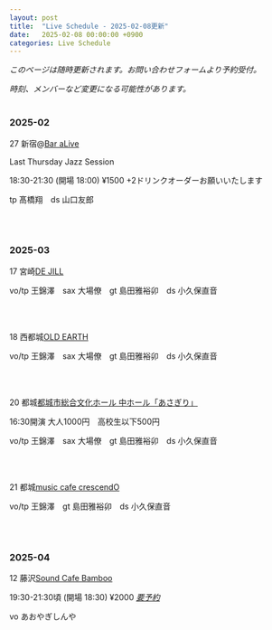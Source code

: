 ```yaml
---
layout: post
title:  "Live Schedule - 2025-02-08更新"
date:   2025-02-08 00:00:00 +0900
categories: Live Schedule
---
```


_このページは随時更新されます。お問い合わせフォームより予約受付。_

_時刻、メンバーなど変更になる可能性があります。_
<br><br>

### 2025-02

27 新宿@[Bar aLive](https://bar-alive.com)

Last Thursday Jazz Session

18:30-21:30 (開場 18:00)
¥1500 +2ドリンクオーダーお願いいたします

tp 髙橋翔　ds 山口友郎

<br><br>

### 2025-03

17 宮崎[DE JILL](https://www.facebook.com/dejill2013/?locale=ja_JP)

vo/tp 王錦澤　sax 大場僚　gt 島田雅裕卯　ds 小久保直音

<br><br>

18 西都城[OLD EARTH](https://www.facebook.com/katsunarifuruchi/)

vo/tp 王錦澤　sax 大場僚　gt 島田雅裕卯　ds 小久保直音

<br><br>

20 都城[都城市総合文化ホール 中ホール「あさぎり」](https://mj-hall.jp/community/ビートの融合：世代を超えたセッション/)

16:30開演
大人1000円　高校生以下500円

vo/tp 王錦澤　sax 大場僚　gt 島田雅裕卯　ds 小久保直音

<br><br>

21 都城[music cafe crescendO](https://www.instagram.com/music_cafe_crescendo/?g=5)

vo/tp 王錦澤　gt 島田雅裕卯　ds 小久保直音

<br><br>

### 2025-04

12 藤沢[Sound Cafe Bamboo](https://www.bamboo-fujisawa.com)

19:30-21:30頃 (開場 18:30)
¥2000 [_要予約_](https://forms.gle/Ew8yhzvmqbHQUdms5)

vo あおやぎしんや

<br><br>
